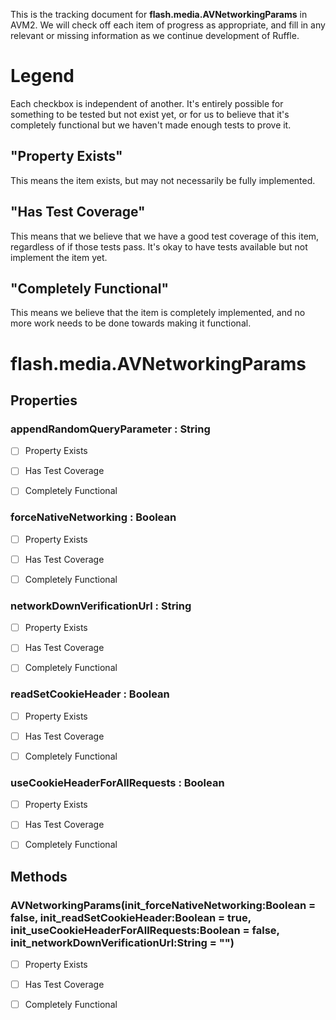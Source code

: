 This is the tracking document for **flash.media.AVNetworkingParams** in AVM2. We will check off each item of progress as appropriate, and fill in any relevant or missing information as we continue development of Ruffle.
# Legend

Each checkbox is independent of another. It's entirely possible for something to be tested but not exist yet, or for us to believe that it's completely functional but we haven't made enough tests to prove it.
## "Property Exists"

This means the item exists, but may not necessarily be fully implemented.
## "Has Test Coverage"

This means that we believe that we have a good test coverage of this item, regardless of if those tests pass. It's okay to have tests available but not implement the item yet.
## "Completely Functional"

This means we believe that the item is completely implemented, and no more work needs to be done towards making it functional.
# flash.media.AVNetworkingParams
## Properties
### appendRandomQueryParameter : String

* [ ] Property Exists

* [ ] Has Test Coverage

* [ ] Completely Functional


### forceNativeNetworking : Boolean

* [ ] Property Exists

* [ ] Has Test Coverage

* [ ] Completely Functional


### networkDownVerificationUrl : String

* [ ] Property Exists

* [ ] Has Test Coverage

* [ ] Completely Functional


### readSetCookieHeader : Boolean

* [ ] Property Exists

* [ ] Has Test Coverage

* [ ] Completely Functional


### useCookieHeaderForAllRequests : Boolean

* [ ] Property Exists

* [ ] Has Test Coverage

* [ ] Completely Functional


## Methods
### AVNetworkingParams(init_forceNativeNetworking:Boolean = false, init_readSetCookieHeader:Boolean = true, init_useCookieHeaderForAllRequests:Boolean = false, init_networkDownVerificationUrl:String = "")

* [ ] Property Exists

* [ ] Has Test Coverage

* [ ] Completely Functional